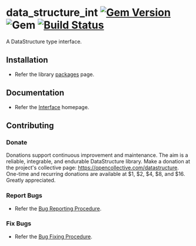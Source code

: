 # data_structure_int [![Gem Version](https://badge.fury.io/rb/data_structure_int.svg)](https://badge.fury.io/rb/data_structure_int) ![Gem](https://img.shields.io/gem/dt/data_structure_int) [![Build Status](https://travis-ci.com/Diligent-Software-LLC/data_structure_int.svg?branch=master)](https://travis-ci.com/Diligent-Software-LLC/data_structure_int)

A DataStructure type interface. 

## Installation

- Refer the library 
[packages](https://docs.diligentsoftware.org/datastructure-1/packages) page.

## Documentation

- Refer the 
[Interface](https://docs.diligentsoftware.org/datastructure-1/interface) 
homepage.

## Contributing

### Donate

Donations support continuous improvement and maintenance. The aim is a reliable,
integrable, and endurable DataStructure library. Make a donation at the 
project's collective page: https://opencollective.com/datastructure. One-time 
and recurring donations are available at $1, $2, $4, $8, and $16. Greatly 
appreciated.

### Report Bugs

- Refer the [Bug Reporting Procedure](https://github.com/Diligent-Software-LLC/data_structure_int/issues/1).

### Fix Bugs

- Refer the [Bug Fixing Procedure](https://github.com/Diligent-Software-LLC/data_structure_int/issues/2).
